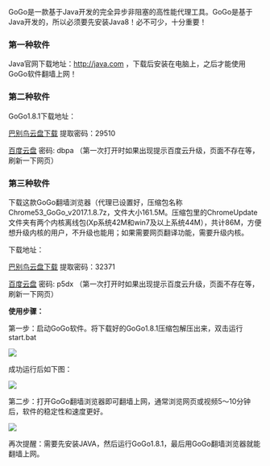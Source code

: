 GoGo是一款基于Java开发的完全异步非阻塞的高性能代理工具。GoGo是基于Java开发的，所以必须要先安装Java8！必不可少，十分重要！

### 第一种软件 

Java官网下载地址：http://java.com  ，下载后安装在电脑上，之后才能使用GoGo软件翻墙上网！

### 第二种软件 

GoGo1.8.1下载地址：

[巴别鸟云盘下载](http://www.babel.cc/share.do?s=5135763093580873) 提取密码：29510

[百度云盘](http://pan.baidu.com/s/1qY51TMW) 密码: dbpa （第一次打开时如果出现提示百度云升级，页面不存在等，刷新一下网页）

### 第三种软件 

下载这款GoGo翻墙浏览器（代理已设置好，压缩包名称Chrome53_GoGo_v2017.1.8.7z，文件大小161.5M。压缩包里的ChromeUpdate文件夹有两个内核离线包(Xp系统42M和win7及以上系统44M），共计86M，方便想升级内核的用户，不升级也能用；如果需要网页翻译功能，需要升级内核。

下载地址：

[巴别鸟云盘下载](http://www.babel.cc/share.do?s=8664484439408910) 提取密码：32371

[百度云盘](http://pan.baidu.com/s/1mi16vlm) 密码: p5dx （第一次打开时如果出现提示百度云升级，页面不存在等，刷新一下网页）


**使用步骤：**

第一步：启动GoGo软件。将下载好的GoGo1.8.1压缩包解压出来，双击运行start.bat

![](https://raw.githubusercontent.com/Alvin9999/pac2/master/gogo1.png)

成功运行后如下图：

![](https://raw.githubusercontent.com/Alvin9999/pac2/master/gogo2.png)

第二步：打开GoGo翻墙浏览器即可翻墙上网，通常浏览网页或视频5～10分钟后，软件的稳定性和速度更好。

![](https://raw.githubusercontent.com/Alvin9999/pac2/master/gogo3.png)

再次提醒：需要先安装JAVA，然后运行GoGo1.8.1，最后用GoGo翻墙浏览器就能翻墙上网。


